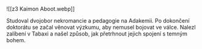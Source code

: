 ![[z3 Kaimon Aboot.webp]]

Studoval dvojobor nekromancie a pedagogie na Adakemii.
Po dokončení doktorátu se začal věnovat výzkumu, aby nemusel bojovat ve válce. Nalezl zalíbení v Tabaxi a našel způsob, jak přetrhnout jejich spojení s temným bohem.